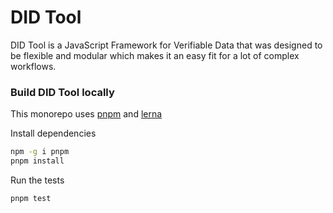 # DID Tool

DID Tool is a JavaScript Framework for Verifiable Data that was designed to be flexible and modular which makes it an easy
fit for a lot of complex workflows.

### Build DID Tool locally

This monorepo uses [pnpm](https://pnpm.io/) and [lerna](https://lerna.js.org/)

Install dependencies

```bash
npm -g i pnpm
pnpm install
```

Run the tests

```bash
pnpm test
```
